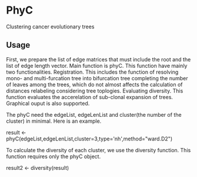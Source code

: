 # PhyC
Clustering cancer evolutionary trees

## Usage
First, we prepare the list of edge matrices that must include the root and the list of edge length vector.
Main function is phyC. This function have mainly two functionalities. 
  Registration. This includes the function of 
    resolving mono- and multi-furcation tree into bifurcation tree
    completing the number of leaves among the trees, which do not almost affects the calculation of distances
    relabeling considering tree toplogies.
  Evaluating diversity. This function evaluates the accerelation of sub-clonal expansion of trees. Graphical ouput is also supported.

The phyC need the edgeList, edgeLenList and cluster(the number of the cluster) in minimal. Here is an example.

result <- phyC(edgeList,edgeLenList,cluster=3,type='nh',method="ward.D2")

To calculate the diversity of each cluster, we use the diversity function. This function requires only the phyC object.

result2 <- diversity(result)

